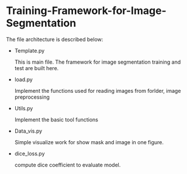 # Training-Framework-for-Image-Segmentation
The file architecture is described below:

- Template.py

  This is main file. The framework for image segmentation training and test are built here.

- load.py

  Implement the functions used for reading images from forlder, image preprocessing

- Utils.py

  Implement the basic tool functions

- Data_vis.py

  Simple visualize work for show mask and image in one figure.
  
- dice_loss.py
  
  compute dice coefficient to evaluate model.
